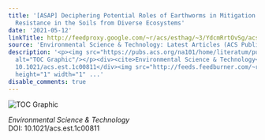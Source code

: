 ```yaml
---
title: '[ASAP] Deciphering Potential Roles of Earthworms in Mitigation of Antibiotic
  Resistance in the Soils from Diverse Ecosystems'
date: '2021-05-12'
linkTitle: http://feedproxy.google.com/~r/acs/esthag/~3/YdcmRrtOvSg/acs.est.1c00811
source: 'Environmental Science & Technology: Latest Articles (ACS Publications)'
description: '<p><img src="https://pubs.acs.org/na101/home/literatum/publisher/achs/journals/content/esthag/0/esthag.ahead-of-print/acs.est.1c00811/20210429/images/medium/es1c00811_0007.gif"
  alt="TOC Graphic"/></p><div><cite>Environmental Science & Technology</cite></div><div>DOI:
  10.1021/acs.est.1c00811</div><img src="http://feeds.feedburner.com/~r/acs/esthag/~4/YdcmRrtOvSg"
  height="1" width="1" ...'
disable_comments: true
---
```

<p><img src="https://pubs.acs.org/na101/home/literatum/publisher/achs/journals/content/esthag/0/esthag.ahead-of-print/acs.est.1c00811/20210429/images/medium/es1c00811_0007.gif" alt="TOC Graphic"/></p><div><cite>Environmental Science & Technology</cite></div><div>DOI: 10.1021/acs.est.1c00811</div><img src="http://feeds.feedburner.com/~r/acs/esthag/~4/YdcmRrtOvSg" height="1" width="1" ...